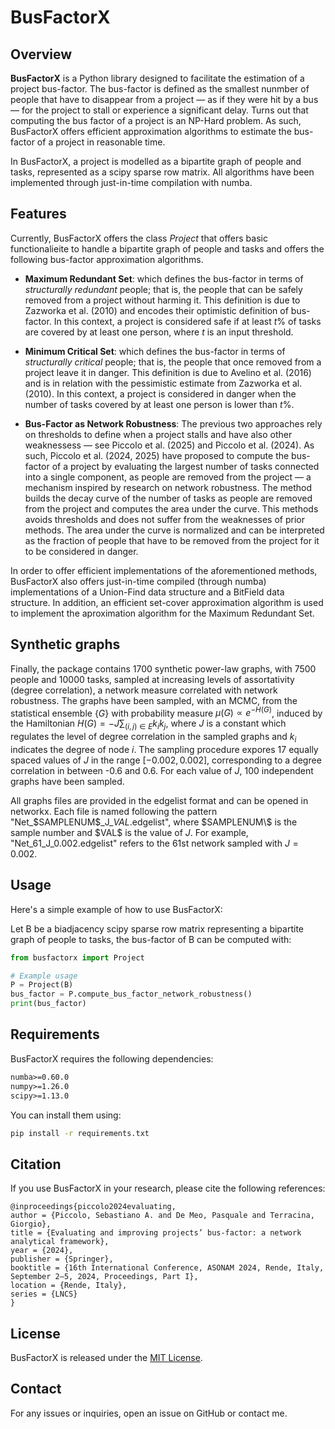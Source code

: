 # BusFactorX

## Overview

**BusFactorX** is a Python library designed to facilitate the estimation of a project bus-factor.
The bus-factor is defined as the smallest nunmber of people that have to disappear from a project — as if they were hit by a bus — for the project to stall or experience a significant delay.
Turns out that computing the bus factor of a project is an NP-Hard problem. As such, BusFactorX offers efficient approximation algorithms to estimate the bus-factor of a project in reasonable time.

In BusFactorX, a project is modelled as a bipartite graph of people and tasks, represented as a scipy sparse row matrix.
All algorithms have been implemented through just-in-time compilation with numba.

## Features

Currently, BusFactorX offers the class *Project* that offers basic functionalieite to handle a bipartite graph of people and tasks and offers the following bus-factor approximation algorithms.

- **Maximum Redundant Set**: which defines the bus-factor in terms of *structurally redundant* people; that is, the people that can be safely removed from a project without harming it. This definition is due to Zazworka et al. (2010) and encodes their optimistic definition of bus-factor. In this context, a project is considered safe if at least $t\%$ of tasks are covered by at least one person, where $t$ is an input threshold.

- **Minimum Critical Set**: which defines the bus-factor in terms of *structurally critical* people; that is, the people that once removed from a project leave it in danger. This definition is due to Avelino et al. (2016) and is in relation with the pessimistic estimate from Zazworka et al. (2010). In this context, a project is considered in danger when the number of tasks covered by at least one person is lower than $t\%$.

- **Bus-Factor as Network Robustness**: The previous two approaches rely on thresholds to define when a project stalls and have also other weaknessess — see Piccolo et al. (2025) and Piccolo et al. (2024). As such, Piccolo et al. (2024, 2025) have proposed to compute the bus-factor of a project by evaluating the largest number of tasks connected into a single component, as people are removed from the project — a mechanism inspired by research on network robustness. The method builds the decay curve of the number of tasks as people are removed from the project and computes the area under the curve. This methods avoids thresholds and does not suffer from the weaknesses of prior methods. The area under the curve is normalized and can be interpreted as the fraction of people that have to be removed from the project for it to be considered in danger.

In order to offer efficient implementations of the aforementioned methods, BusFactorX also offers just-in-time compiled (through numba) implementations of a Union-Find data structure and a BitField data structure. In addition, an efficient set-cover approximation algorithm is used to implement the aproximation algorithm for the Maximum Redundant Set.

## Synthetic graphs

Finally, the package contains 1700 synthetic power-law graphs, with 7500 people and 10000 tasks, sampled at increasing levels of assortativity (degree correlation), a network measure correlated with network robustness. The graphs have been sampled, with an MCMC, from the statistical ensemble $\{G\}$ with probability measure $\mu(G) \propto e^{-H(G)}$, induced by the Hamiltonian $H(G) = −J \sum_{(i,j) \in E} k_i k_j$, where $J$ is a constant which regulates the level of degree correlation in the sampled graphs and $k_i$ indicates the degree of node $i$. The sampling procedure expores 17 equally spaced values of $J$ in the range $[-0.002, 0.002]$, corresponding to a degree correlation in between -0.6 and 0.6. For each value of $J$, 100 independent graphs have been sampled.

All graphs files are provided in the edgelist format and can be opened in networkx. Each file is named following the pattern "Net\_\$SAMPLENUM\$\_J\_$VAL$.edgelist", where $\$$SAMPLENUM\\$ is the sample number and \$VAL\$ is the value of $J$. For example, "Net\_61\_J\_0.002.edgelist" refers to the 61st network sampled with $J = 0.002$.

## Usage

Here's a simple example of how to use BusFactorX:

Let B be a biadjacency scipy sparse row matrix representing a bipartite graph of people to tasks, the bus-factor of B can be computed with:

```python
from busfactorx import Project

# Example usage
P = Project(B)
bus_factor = P.compute_bus_factor_network_robustness()
print(bus_factor)
```

## Requirements

BusFactorX requires the following dependencies:

```txt
numba>=0.60.0
numpy>=1.26.0
scipy>=1.13.0
```

You can install them using:

```bash
pip install -r requirements.txt
```

## Citation

If you use BusFactorX in your research, please cite the following references:

```
@inproceedings{piccolo2024evaluating,
author = {Piccolo, Sebastiano A. and De Meo, Pasquale and Terracina, Giorgio},
title = {Evaluating and improving projects’ bus-factor: a network analytical framework},
year = {2024},
publisher = {Springer},
booktitle = {16th International Conference, ASONAM 2024, Rende, Italy, September 2–5, 2024, Proceedings, Part I},
location = {Rende, Italy},
series = {LNCS}
}
```

## License

BusFactorX is released under the [MIT License](https://mit-license.org).

## Contact

For any issues or inquiries, open an issue on GitHub or contact me.
